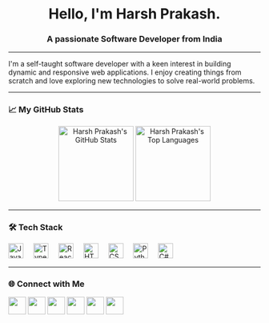 <h1 align="center">Hello, I'm Harsh Prakash.</h1>

<h3 align="center">A passionate Software Developer from India</h3>

---

I'm a self-taught software developer with a keen interest in building dynamic and responsive web applications. I enjoy creating things from scratch and love exploring new technologies to solve real-world problems.

---

<h3 align="left">📈 My GitHub Stats</h3>
<div align="center">
  <img src="https://github-readme-stats.vercel.app/api?username=hprakash1999&hide_title=false&hide_rank=false&show_icons=true&include_all_commits=true&count_private=true&disable_animations=false&theme=dark&locale=en&hide_border=false&bg_color=193424&title_color=00FF00&icon_color=00FF00&text_color=FFFFFF" height="150" alt="Harsh Prakash's GitHub Stats" />
  <img src="https://github-readme-stats.vercel.app/api/top-langs?username=hprakash1999&locale=en&hide_title=false&layout=compact&card_width=320&langs_count=6&theme=dark&hide_border=false&bg_color=193424&title_color=00FF00&icon_color=00FF00&text_color=FFFFFF" height="150" alt="Harsh Prakash's Top Languages" />
</div>

---

<h3 align="left">🛠 Tech Stack</h3>
<div align="left">
  <img src="https://cdn.jsdelivr.net/gh/devicons/devicon/icons/javascript/javascript-original.svg" height="30" alt="JavaScript" />
  <img width="12"/>
  <img src="https://cdn.jsdelivr.net/gh/devicons/devicon/icons/typescript/typescript-original.svg" height="30" alt="TypeScript" />
  <img width="12"/>
  <img src="https://cdn.jsdelivr.net/gh/devicons/devicon/icons/react/react-original.svg" height="30" alt="React" />
  <img width="12"/>
  <img src="https://cdn.jsdelivr.net/gh/devicons/devicon/icons/html5/html5-original.svg" height="30" alt="HTML5" />
  <img width="12"/>
  <img src="https://cdn.jsdelivr.net/gh/devicons/devicon/icons/css3/css3-original.svg" height="30" alt="CSS3" />
  <img width="12"/>
  <img src="https://cdn.jsdelivr.net/gh/devicons/devicon/icons/python/python-original.svg" height="30" alt="Python" />
  <img width="12"/>
  <img src="https://cdn.jsdelivr.net/gh/devicons/devicon/icons/csharp/csharp-original.svg" height="30" alt="C#" />
</div>

---

<h3 align="left">🌐 Connect with Me</h3>
<div align="left">
  <a href="https://youtube.com/" target="_blank"><img src="https://img.shields.io/static/v1?message=Youtube&logo=youtube&label=&color=FF0000&logoColor=white&labelColor=&style=for-the-badge" height="35"/></a>
  <a href="https://instagram.com/" target="_blank"><img src="https://img.shields.io/static/v1?message=Instagram&logo=instagram&label=&color=E4405F&logoColor=white&labelColor=&style=for-the-badge" height="35"/></a>
  <a href="https://twitch.tv/" target="_blank"><img src="https://img.shields.io/static/v1?message=Twitch&logo=twitch&label=&color=9146FF&logoColor=white&labelColor=&style=for-the-badge" height="35"/></a>
  <a href="https://discord.com/" target="_blank"><img src="https://img.shields.io/static/v1?message=Discord&logo=discord&label=&color=7289DA&logoColor=white&labelColor=&style=for-the-badge" height="35"/></a>
  <a href="mailto:yourmail@gmail.com"><img src="https://img.shields.io/static/v1?message=Gmail&logo=gmail&label=&color=D14836&logoColor=white&labelColor=&style=for-the-badge" height="35"/></a>
  <a href="https://linkedin.com/in/" target="_blank"><img src="https://img.shields.io/static/v1?message=LinkedIn&logo=linkedin&label=&color=0077B5&logoColor=white&labelColor=&style=for-the-badge" height="35"/></a>
</div>
